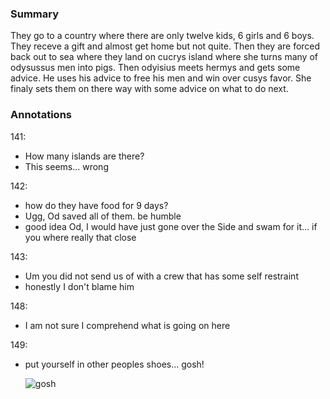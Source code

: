 ### Summary

They go to a country where there are only twelve kids, 6 girls and 6 boys. They receve a gift and almost get home but not quite. Then they are forced back out to sea where they land on cucrys island where she turns many of odysussus men into pigs. Then odyisius meets hermys and gets some advice. He uses his advice to free his men and win over cusys favor. She finaly sets them on there way with some advice on what to do next.

### Annotations

141:

- How many islands are there?
- This seems... wrong

142:

- how do they have food for 9 days?
- Ugg, Od saved all of them. be humble
- good idea Od, I would have just gone over the Side and swam for it... if you where really that close

143:

- Um you did not send us of with a crew that has some self restraint
- honestly I don't blame him

148:

- I am not sure I comprehend what is going on here

149:

- put yourself in other peoples shoes... gosh!

  ![gosh](https://pbs.twimg.com/profile_images/65882560/Picture_1_400x400.png)